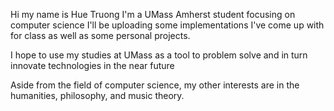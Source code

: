 Hi my name is Hue Truong
I'm a UMass Amherst student focusing on computer science
I'll be uploading some implementations I've come up with for class
as well as some personal projects.

I hope to use my studies at UMass as a tool to problem solve and in turn innovate technologies in the near future

Aside from the field of computer science, my other interests are in the humanities, philosophy, and music theory.
